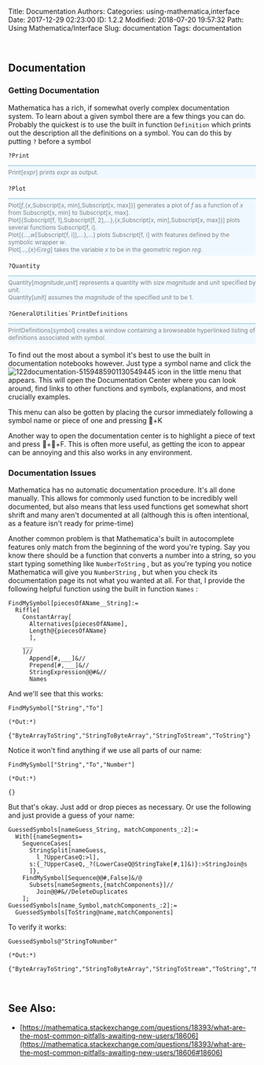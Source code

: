 Title: Documentation
Authors: 
Categories: using-mathematica,interface
Date: 2017-12-29 02:23:00
ID: 1.2.2
Modified: 2018-07-20 19:57:32
Path: Using Mathematica/Interface
Slug: documentation
Tags: documentation

<a id="documentation" style="width:0;height:0;margin:0;padding:0;">&zwnj;</a>

## Documentation

### Getting Documentation

Mathematica has a rich, if somewhat overly complex documentation system. To learn about a given symbol there are a few things you can do. Probably the quickest is to use the built in function  ```Definition``` which prints out the description all the definitions on a symbol. You can do this by putting  ```?``` before a symbol

    ?Print

<div 
 class='mma-print-usage-wrapper'
 style='margin-top: -2px; padding: 0px; font-size: 12px; color: rgb(128, 128, 128); background-color: aliceblue; border-top : solid 2px lightblue; padding: 5px 0 5px 0;'>
 <div class='mma-print-usage'>
  Print[<em>expr</em>] prints <em>expr</em> as output. 
 </div>
</div>

    ?Plot

<div 
 class='mma-print-usage-wrapper'
 style='margin-top: -2px; padding: 0px; font-size: 12px; color: rgb(128, 128, 128); background-color: aliceblue; border-top : solid 2px lightblue; padding: 5px 0 5px 0;'>
 <div class='mma-print-usage'>
  Plot[<em>f</em>,{<em>x</em>,Subscript[x, min],Subscript[x, max]}] generates a plot of <em>f</em> as a function of <em>x</em> from Subscript[x, min] to Subscript[x, max]. </br>Plot[{Subscript[f, 1],Subscript[f, 2],&hellip;},{<em>x</em>,Subscript[x, min],Subscript[x, max]}] plots several functions Subscript[f, i]. </br>Plot[{&hellip;,<em>w</em>[Subscript[f, i]],&hellip;},&hellip;] plots Subscript[f, i] with features defined by the symbolic wrapper <em>w</em>.</br>Plot[&hellip;,{<em>x</em>}&Element;<em>reg</em>] takes the variable <em>x</em> to be in the geometric region <em>reg</em>.
 </div>
</div>

    ?Quantity

<div 
 class='mma-print-usage-wrapper'
 style='margin-top: -2px; padding: 0px; font-size: 12px; color: rgb(128, 128, 128); background-color: aliceblue; border-top : solid 2px lightblue; padding: 5px 0 5px 0;'>
 <div class='mma-print-usage'>
  Quantity[<em>magnitude</em>,<em>unit</em>] represents a quantity with size <em>magnitude</em> and unit specified by <em>unit</em>.</br>Quantity[<em>unit</em>] assumes the <em>magnitude</em> of the specified <em>unit</em> to be 1.
 </div>
</div>

    ?GeneralUtilities`PrintDefinitions

<div 
 class='mma-print-usage-wrapper'
 style='margin-top: -2px; padding: 0px; font-size: 12px; color: rgb(128, 128, 128); background-color: aliceblue; border-top : solid 2px lightblue; padding: 5px 0 5px 0;'>
 <div class='mma-print-usage'>
  PrintDefinitions[<em>symbol</em>] creates a window containing a browseable hyperlinked listing of definitions associated with <em>symbol</em>.
 </div>
</div>

To find out the most about a symbol it's best to use the built in documentation notebooks however. Just type a symbol name and click the  ![122documentation-5159485901130549445]({filename}/img/122documentation-5159485901130549445.png) icon in the little menu that appears. This will open the Documentation Center where you can look around, find links to other functions and symbols, explanations, and most crucially examples.

This menu can also be gotten by placing the cursor immediately following a symbol name or piece of one and pressing +K

Another way to open the documentation center is to highlight a piece of text and press ++F. This is often more useful, as getting the icon to appear can be annoying and this also works in any environment.

### Documentation Issues

Mathematica has no automatic documentation procedure. It's all done manually. This allows for commonly used function to be incredibly well documented, but also means that less used functions get somewhat short shrift and many aren't documented at all (although this is often intentional, as a feature isn't ready for prime-time)

Another common problem is that Mathematica's built in autocomplete features only match from the beginning of the word you're typing. Say you know there should be a function that converts a number into a string, so you start typing something like  ```NumberToString``` , but as you're typing you notice Mathematica will give you  ```NumberString``` , but when you check its documentation page its not what you wanted at all. For that, I provide the following helpful function using the built in function  ```Names``` :

    FindMySymbol[piecesOfAName__String]:=
      Riffle[
        ConstantArray[
          Alternatives[piecesOfAName],
          Length@{piecesOfAName}
          ],
        ___
        ]//
          Append[#,___]&//
          Prepend[#,___]&//
          StringExpression@@#&//
          Names

And we'll see that this works:

    FindMySymbol["String","To"]

    (*Out:*)
    
    {"ByteArrayToString","StringToByteArray","StringToStream","ToString"}

Notice it won't find anything if we use all parts of our name:

    FindMySymbol["String","To","Number"]

    (*Out:*)
    
    {}

But that's okay. Just add or drop pieces as necessary. Or use the following and just provide a guess of your name:

    GuessedSymbols[nameGuess_String, matchComponents_:2]:=
      With[{nameSegments=
        SequenceCases[
          StringSplit[nameGuess,
            l_?UpperCaseQ:>l],
          s:{_?UpperCaseQ,_?(LowerCaseQ@StringTake[#,1]&)}:>StringJoin@s
          ]},
        FindMySymbol[Sequence@@#,False]&/@
          Subsets[nameSegments,{matchComponents}]//
            Join@@#&//DeleteDuplicates
        ];
    GuessedSymbols[name_Symbol,matchComponents_:2]:=
      GuessedSymbols[ToString@name,matchComponents]

To verify it works:

    GuessedSymbols@"StringToNumber"

    (*Out:*)
    
    {"ByteArrayToString","StringToByteArray","StringToStream","ToString","NumberFieldClassNumber","NumberString","ToNumberField"}

<a id="see-also" style="width:0;height:0;margin:0;padding:0;">&zwnj;</a>

## See Also:

* [https://mathematica.stackexchange.com/questions/18393/what-are-the-most-common-pitfalls-awaiting-new-users/18606](https://mathematica.stackexchange.com/questions/18393/what-are-the-most-common-pitfalls-awaiting-new-users/18606#18606)